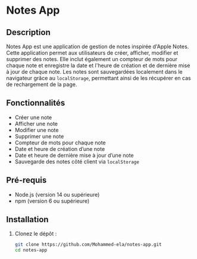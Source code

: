 # Notes App

## Description

Notes App est une application de gestion de notes inspirée d'Apple Notes. Cette application permet aux utilisateurs de créer, afficher, modifier et supprimer des notes. Elle inclut également un compteur de mots pour chaque note et enregistre la date et l'heure de création et de dernière mise à jour de chaque note. Les notes sont sauvegardées localement dans le navigateur grâce au `localStorage`, permettant ainsi de les récupérer en cas de rechargement de la page.

## Fonctionnalités

- Créer une note
- Afficher une note
- Modifier une note
- Supprimer une note
- Compteur de mots pour chaque note
- Date et heure de création d’une note
- Date et heure de dernière mise à jour d’une note
- Sauvegarde des notes côté client via `localStorage`

## Pré-requis

- Node.js (version 14 ou supérieure)
- npm (version 6 ou supérieure)

## Installation

1. Clonez le dépôt :
   ```sh
   git clone https://github.com/Mohammed-ela/notes-app.git
   cd notes-app
   ```
